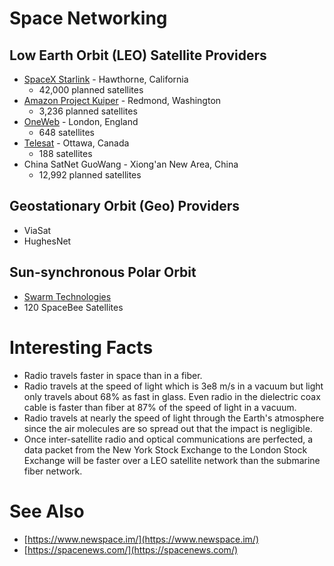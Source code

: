 # Space Networking

## Low Earth Orbit (LEO) Satellite Providers

  - [SpaceX Starlink](https://www.starlink.com/) - Hawthorne, California
    - 42,000 planned satellites
  - [Amazon Project Kuiper](https://www.aboutamazon.com/news/tag/project-kuiper) - Redmond, Washington
    - 3,236 planned satellites
  - [OneWeb](https://oneweb.net/) - London, England
    - 648 satellites
  - [Telesat](http://www.telesat.com/) - Ottawa, Canada
    - 188 satellites
  - China SatNet GuoWang - Xiong'an New Area, China
    - 12,992 planned satellites

## Geostationary Orbit (Geo) Providers

  - ViaSat
  - HughesNet

## Sun-synchronous Polar Orbit

  - [Swarm Technologies](http://www.swarm.space/)
   - 120 SpaceBee Satellites

# Interesting Facts

  - Radio travels faster in space than in a fiber.
  - Radio travels at the speed of light which is 3e8 m/s in a vacuum but light only travels about 68% as fast in glass.  Even radio in the dielectric coax cable is faster than fiber at 87% of the speed of light in a vacuum.
  - Radio travels at nearly the speed of light through the Earth's atmosphere since the air molecules are so spread out that the impact is negligible.
  - Once inter-satellite radio and optical communications are perfected, a data packet from the New York Stock Exchange to the London Stock Exchange will be faster over a LEO satellite network than the submarine fiber network.

# See Also

  - [https://www.newspace.im/](https://www.newspace.im/)
  - [https://spacenews.com/](https://spacenews.com/)
